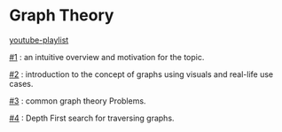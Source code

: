 # Graph Theory

[youtube-playlist](https://youtube.com/playlist?list=PLDV1Zeh2NRsDGO4--qE8yH72HFL1Km93P)

[#1](videos/1.md) : an intuitive overview and motivation for the topic.

[#2](videos/2.md) : introduction to the concept of graphs using visuals and real-life use cases.

[#3](videos/3.md) : common graph theory Problems.

[#4](videos/4.md) : Depth First search for traversing graphs.
